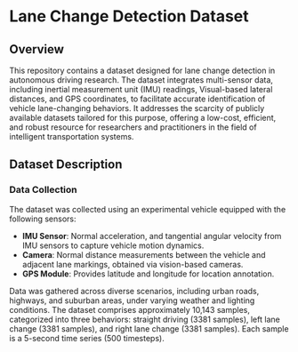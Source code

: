 # Lane Change Detection Dataset

## Overview

This repository contains a dataset designed for lane change detection in autonomous driving research. The dataset integrates multi-sensor data, including inertial measurement unit (IMU) readings, Visual-based lateral distances, and GPS coordinates, to facilitate accurate identification of vehicle lane-changing behaviors. It addresses the scarcity of publicly available datasets tailored for this purpose, offering a low-cost, efficient, and robust resource for researchers and practitioners in the field of intelligent transportation systems.

## Dataset Description

### Data Collection
The dataset was collected using an experimental vehicle equipped with the following sensors:
- **IMU Sensor**: Normal acceleration, and tangential angular velocity from IMU sensors to capture vehicle motion dynamics.
- **Camera**: Normal distance measurements between the vehicle and adjacent lane markings, obtained via vision-based cameras.
- **GPS Module**: Provides latitude and longitude for location annotation.

Data was gathered across diverse scenarios, including urban roads, highways, and suburban areas, under varying weather and lighting conditions. The dataset comprises approximately 10,143 samples, categorized into three behaviors: straight driving (3381 samples), left lane change (3381 samples), and right lane change (3381 samples). Each sample is a 5-second time series (500 timesteps).

